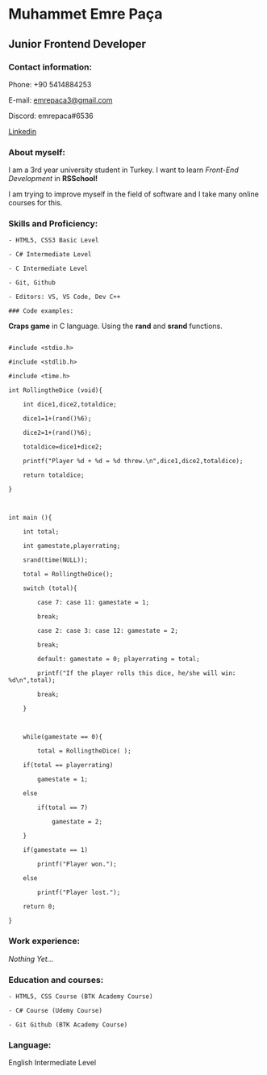 # Muhammet Emre Paça

## Junior Frontend Developer

### Contact information:

Phone: +90 5414884253

E-mail: <emrepaca3@gmail.com>

Discord: emrepaca#6536

[Linkedin](https://www.linkedin.com/in/muhammet-emre-pa%C3%A7a/)

### About myself:

I am a 3rd year university student in Turkey. I want to learn *Front-End Development* in **RSSchool!**

I am trying to improve myself in the field of software and I take many online courses for this.

### Skills and Proficiency:

    - HTML5, CSS3 Basic Level

    - C# Intermediate Level

    - C Intermediate Level

    - Git, Github

    - Editors: VS, VS Code, Dev C++

    ### Code examples:

**Craps game** in C language. Using the **rand** and **srand** functions.



```

#include <stdio.h>

#include <stdlib.h>

#include <time.h>

int RollingtheDice (void){

	int dice1,dice2,totaldice;

	dice1=1+(rand()%6);

	dice2=1+(rand()%6);

	totaldice=dice1+dice2;

	printf("Player %d + %d = %d threw.\n",dice1,dice2,totaldice);

	return totaldice;

}



int main (){

	int total;

	int gamestate,playerrating;

	srand(time(NULL));

	total = RollingtheDice();

	switch (total){

		case 7: case 11: gamestate = 1;

		break;

		case 2: case 3: case 12: gamestate = 2;

		break;

		default: gamestate = 0; playerrating = total;

		printf("If the player rolls this dice, he/she will win: %d\n",total);

		break;

	}



	while(gamestate == 0){

		total = RollingtheDice( );

	if(total == playerrating)

		gamestate = 1;

	else

		if(total == 7)

			gamestate = 2;

	}

	if(gamestate == 1)

		printf("Player won.");

	else

		printf("Player lost.");

	return 0;

}

```

### Work experience:

*Nothing Yet...*

### Education and courses:

    - HTML5, CSS Course (BTK Academy Course)

    - C# Course (Udemy Course)

    - Git Github (BTK Academy Course)

### Language:

English Intermediate Level